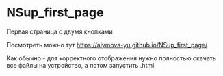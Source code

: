 # NSup_first_page
Первая страница с двумя кнопками

Посмотреть можно тут https://alymova-yu.github.io/NSup_first_page/

Как обычно - для корректного отображения нужно полностью скачать все файлы на устройство, а потом запустить .html
